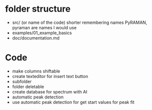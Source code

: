 # folder structure 
- src/ (or name of the code) shorter remembering names PyRAMAN, pyraman are names I would use 
- examples/01_example_basics 
- doc/documentation.md  
# Code
- make columns shiftable
- create texteditor for insert text button
- subfolder 
- folder deletable
- create database for spectrum with AI
- automatic peak detection
- use automatic peak detection for get start values for peak fit

